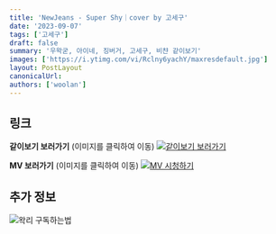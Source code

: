 ```yaml
---
title: 'NewJeans - Super Shy｜cover by 고세구'
date: '2023-09-07'
tags: ['고세구']
draft: false
summary: '우왁굳, 아이네, 징버거, 고세구, 비챤 같이보기'
images: ['https://i.ytimg.com/vi/Rclny6yachY/maxresdefault.jpg']
layout: PostLayout
canonicalUrl:
authors: ['woolan']
---
```


## 링크

**같이보기 보러가기** (이미지를 클릭하여 이동)
[![같이보기 보러가기](../static/images/logo.png)](https://cafe.naver.com/steamindiegame/12781617)

**MV 보러가기** (이미지를 클릭하여 이동)
[![MV 시청하기](https://i.ytimg.com/vi/Rclny6yachY/maxresdefault.jpg)](https://youtu.be/Rclny6yachY?si=kijuOvrVRmqTy5uA)

## 추가 정보

![왁리 구독하는법](../static/images/sub.gif)
